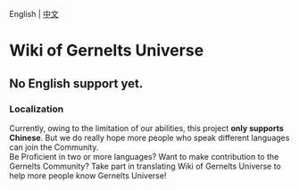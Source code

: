 English \| [中文](/README.md)
# Wiki of Gernelts Universe
No English support yet.
---
### Localization
Currently, owing to the limitation of our abilities, this project **only supports Chinese**. But we do really hope more people who speak different languages can join the Community.  
Be Proficient in two or more languages? Want to make contribution to the Gernelts Community? Take part in translating Wiki of Gernelts Universe to help more people know Gernelts Universe!